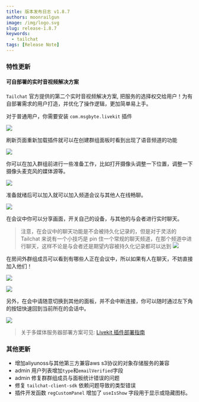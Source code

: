 ```yaml
---
title: 版本发布日志 v1.8.7
authors: moonrailgun
image: /img/logo.svg
slug: release-1.8.7
keywords:
  - tailchat
tags: [Release Note]
---
```


### 特性更新

#### 可自部署的实时音视频解决方案

`Tailchat` 官方提供的第二个实时音视频解决方案, 把服务的选择权交给用户！为有自部署需求的用户打造，并优化了操作逻辑，更加简单易上手。

对于普通用户，你需要安装 `com.msgbyte.livekit` 插件

![](/img/blog/release-note/v1.8.7/1.png)


刷新页面重新加载插件就可以在创建群组面板时看到出现了语音频道的功能

![](/img/blog/release-note/v1.8.7/2.png)

你可以在加入群组前进行一些准备工作，比如打开摄像头调整一下位置，调整一下摄像头麦克风的媒体源等。

![](/img/blog/release-note/v1.8.7/3.png)

准备就绪后可以加入就可以加入频道会议与其他人在线畅聊。

![](/img/blog/release-note/v1.8.7/4.png)

在会议中你可以分享画面，开关自己的设备，与其他的与会者进行实时聊天。

> 注意，在会议中的聊天功能是不会被持久化记录的，但是对于灵活的 Tailchat 来说有一个小技巧是 pin 住一个常规的聊天频道，在那个频道中进行聊天，这样不论是与会者还是期望内容被持久化记录都可以达到
> ![](/img/blog/release-note/v1.8.7/5.png)

在房间外群组成员可以看到有哪些人正在会议中，所以如果有人在聊天，不妨直接加入他们！

![](/img/blog/release-note/v1.8.7/6.png)

![](/img/blog/release-note/v1.8.7/7.png)

另外，在会中请随意切换到其他的面板，并不会中断连接，你可以随时通过左下角的按钮快速回到当前所在的会话中。

![](/img/blog/release-note/v1.8.7/8.png)


> 关于多媒体服务器部署方案可见: [Livekit 插件部署指南](/docs/meeting/livekit)

### 其他更新

- 增加aliyunoss与其他第三方兼容aws s3协议的对象存储服务的兼容
- admin 用户列表增加`type`和`emailVerified`字段
- admin 修复群群组成员与面板统计错误的问题
- 修复 `tailchat-client-sdk` 依赖问题导致的类型错误
- 插件开发函数 `regCustomPanel` 增加了 `useIsShow` 字段用于显示或隐藏图标。
